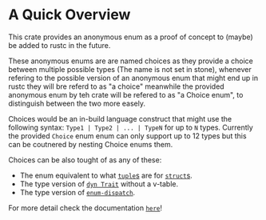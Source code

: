 
# A Quick Overview
This crate provides an anonymous enum
as a proof of concept to (maybe) be added
to rustc in the future.

These anonymous enums are are named choices as they
provide a choice between multiple possible types
(The name is not set in stone), whenever refering to the possible
version of an anonymous enum that might end up in rustc they will bre referd to
as "a choice" meanwhile the provided anonymous enum by teh crate will be refered
to as "a Choice enum", to distinguish between the two more easely.

Choices would be an in-build language construct that might use the following syntax:
`Type1 | Type2 | ... | TypeN` for up to `N` types.
Currently the provided `Choice` enum
enum can only support up to 12 types but this can be coutnered by nesting Choice enums them.

Choices can be also tought of as any of these:
- The enum equivalent to what [`tuple`s](https://doc.rust-lang.org/rust-by-example/primitives/tuples.html) are for [`struct`s](https://doc.rust-lang.org/rust-by-example/custom_types/structs.html).
- The type version of [`dyn Trait`](https://quinedot.github.io/rust-learning/dyn-trait.html) without a v-table.
- The type version of [`enum-dispatch`](https://docs.rs/enum_dispatch/latest/enum_dispatch/index.html).

For more detail check the documentation [`here`](target/doc/nameless_enum/index.html)!
